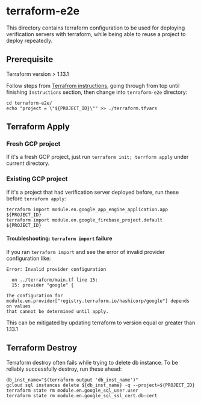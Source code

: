 # terraform-e2e

This directory contains terraform configuration to be used for deploying verification servers with terraform, while being able to reuse a project to deploy repeatedly.

## Prerequisite

Terraform version > 1.13.1

Follow steps from [Terrafrom instructions](https://github.com/google/exposure-notifications-verification-server/tree/main/terraform), going through from top until finishing `Instructions` section, then change into `terraform-e2e` directory:

```shell
cd terraform-e2e/
echo "project = \"${PROJECT_ID}\"" >> ./terraform.tfvars
```

## Terraform Apply

### Fresh GCP project

If it's a fresh GCP project, just run `terraform init; terrform apply` under current directory.

### Existing GCP project

If it's a project that had verification server deployed before, run these before `terraform apply`:

```shell
terraform import module.en.google_app_engine_application.app ${PROJECT_ID}
terraform import module.en.google_firebase_project.default ${PROJECT_ID}
```

#### Troubleshooting: `terraform import` failure

If you ran `terraform import` and see the error of invalid provider configuration like:

```text
Error: Invalid provider configuration

  on ../terraform/main.tf line 15:
  15: provider "google" {

The configuration for
module.en.provider["registry.terraform.io/hashicorp/google"] depends on values
that cannot be determined until apply.
```

This can be mitigated by updating terraform to version equal or greater than 1.13.1

## Terraform Destroy

Terraform destroy often fails while trying to delete db instance. To be reliably successfully destroy, run these ahead:

```shell
db_inst_name="$(terraform output 'db_inst_name')"
gcloud sql instances delete ${db_inst_name} -q --project=${PROJECT_ID}
terraform state rm module.en.google_sql_user.user
terraform state rm module.en.google_sql_ssl_cert.db-cert
```
